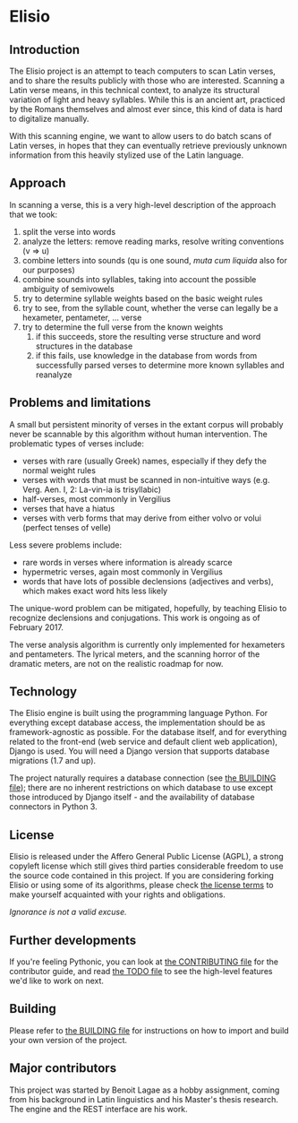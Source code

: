 # Elisio

## Introduction

The Elisio project is an attempt to teach computers to scan Latin verses, and to share the results publicly with those who are interested.
Scanning a Latin verse means, in this technical context, to analyze its structural variation of light and heavy syllables.
While this is an ancient art, practiced by the Romans themselves and almost ever since, this kind of data is hard to digitalize manually.

With this scanning engine, we want to allow users to do batch scans of Latin verses,
in hopes that they can eventually retrieve previously unknown information from this heavily stylized use of the Latin language.

## Approach

In scanning a verse, this is a very high-level description of the approach that we took:
1. split the verse into words
1. analyze the letters: remove reading marks, resolve writing conventions (v => u)
1. combine letters into sounds (qu is one sound, *muta cum liquida* also for our purposes)
1. combine sounds into syllables, taking into account the possible ambiguity of semivowels
1. try to determine syllable weights based on the basic weight rules
1. try to see, from the syllable count, whether the verse can legally be a hexameter, pentameter, ... verse
1. try to determine the full verse from the known weights
    1. if this succeeds, store the resulting verse structure and word structures in the database
    1. if this fails, use knowledge in the database from words from successfully parsed verses to determine more known syllables and reanalyze

## Problems and limitations

A small but persistent minority of verses in the extant corpus will probably never be scannable by this algorithm without human intervention.
The problematic types of verses include:

* verses with rare (usually Greek) names, especially if they defy the normal weight rules
* verses with words that must be scanned in non-intuitive ways (e.g. Verg. Aen. I, 2: La-vin-ia is trisyllabic)
* half-verses, most commonly in Vergilius
* verses that have a hiatus
* verses with verb forms that may derive from either volvo or volui (perfect tenses of velle)

Less severe problems include:
* rare words in verses where information is already scarce
* hypermetric verses, again most commonly in Vergilius
* words that have lots of possible declensions (adjectives and verbs), which makes exact word hits less likely

The unique-word problem can be mitigated, hopefully, by teaching Elisio to recognize declensions and conjugations.
This work is ongoing as of February 2017.

The verse analysis algorithm is currently only implemented for hexameters and pentameters.
The lyrical meters, and the scanning horror of the dramatic meters, are not on the realistic roadmap for now.

## Technology

The Elisio engine is built using the programming language Python.
For everything except database access, the implementation should be as framework-agnostic as possible.
For the database itself, and for everything related to the front-end (web service and default client web application), Django is used.
You will need a Django version that supports database migrations (1.7 and up).

The project naturally requires a database connection (see [the BUILDING file](./BUILDING.md));
there are no inherent restrictions on which database to use
except those introduced by Django itself - and the availability of database connectors in Python 3.

## License

Elisio is released under the Affero General Public License (AGPL), a strong copyleft license which still gives third parties
considerable freedom to use the source code contained in this project.
If you are considering forking Elisio or using some of its algorithms,
please check [the license terms](./LICENSE.md) to make yourself acquainted with your rights and obligations.

_Ignorance is not a valid excuse._

## Further developments

If you're feeling Pythonic, you can look at [the CONTRIBUTING file](./CONTRIBUTING.md) for the contributor guide,
and read [the TODO file](./TODO.md) to see the high-level features we'd like to work on next.

## Building

Please refer to [the BUILDING file](./BUILDING.md) for instructions on how to import and build your own version of the project.

## Major contributors

This project was started by Benoit Lagae as a hobby assignment, coming from his background in Latin linguistics
and his Master's thesis research. The engine and the REST interface are his work.
